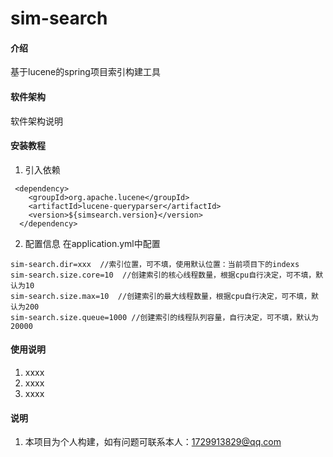 # sim-search

#### 介绍
基于lucene的spring项目索引构建工具

#### 软件架构
软件架构说明


#### 安装教程

1.  引入依赖
```properties
 <dependency>
    <groupId>org.apache.lucene</groupId>
    <artifactId>lucene-queryparser</artifactId>
    <version>${simsearch.version}</version>
  </dependency>
```
2.  配置信息
在application.yml中配置
```properties
sim-search.dir=xxx  //索引位置，可不填，使用默认位置：当前项目下的indexs
sim-search.size.core=10  //创建索引的核心线程数量，根据cpu自行决定，可不填，默认为10
sim-search.size.max=10  //创建索引的最大线程数量，根据cpu自行决定，可不填，默认为200
sim-search.size.queue=1000 //创建索引的线程队列容量，自行决定，可不填，默认为20000
```

#### 使用说明

1.  xxxx
2.  xxxx
3.  xxxx


#### 说明

1.  本项目为个人构建，如有问题可联系本人：1729913829@qq.com
